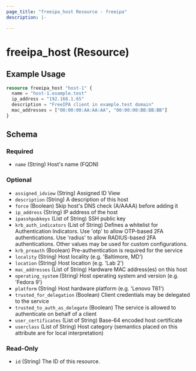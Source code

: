 ```yaml
---
page_title: "freeipa_host Resource - freeipa"
description: |-

---
```


# freeipa_host (Resource)



## Example Usage

```terraform
resource freeipa_host "host-1" {
  name = "host-1.example.test"
  ip_address = "192.168.1.65"
  description = "FreeIPA client in example.test domain"
  mac_addresses = ["00:00:00:AA:AA:AA", "00:00:00:BB:BB:BB"]
}
```




<!-- schema generated by tfplugindocs -->
## Schema

### Required

- `name` (String) Host's name (FQDN)

### Optional

- `assigned_idview` (String) Assigned ID View
- `description` (String) A description of this host
- `force` (Boolean) Skip host's DNS check (A/AAAA) before adding it
- `ip_address` (String) IP address of the host
- `ipasshpubkeys` (List of String) SSH public key
- `krb_auth_indicators` (List of String) Defines a whitelist for Authentication Indicators. Use 'otp' to allow OTP-based 2FA authentications. Use 'radius' to allow RADIUS-based 2FA authentications. Other values may be used for custom configurations.
- `krb_preauth` (Boolean) Pre-authentication is required for the service
- `locality` (String) Host locality (e.g. 'Baltimore, MD')
- `location` (String) Host location (e.g. 'Lab 2')
- `mac_addresses` (List of String) Hardware MAC address(es) on this host
- `operating_system` (String) Host operating system and version (e.g. 'Fedora 9')
- `platform` (String) Host hardware platform (e.g. 'Lenovo T61')
- `trusted_for_delegation` (Boolean) Client credentials may be delegated to the service
- `trusted_to_auth_as_delegate` (Boolean) The service is allowed to authenticate on behalf of a client
- `user_certificates` (List of String) Base-64 encoded host certificate
- `userclass` (List of String) Host category (semantics placed on this attribute are for local interpretation)

### Read-Only

- `id` (String) The ID of this resource.
